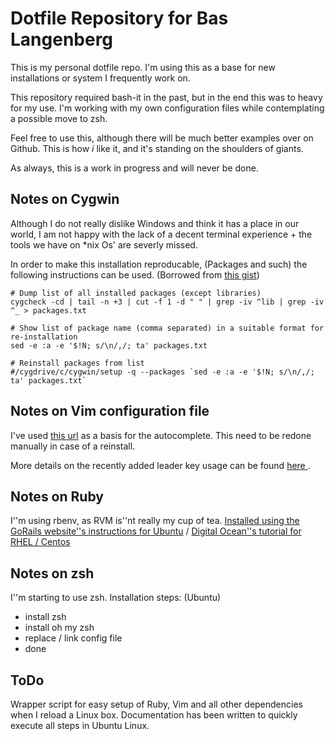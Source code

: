 # Dotfile Repository for Bas Langenberg

This is my personal dotfile repo. I'm using this as a base for new installations or system I frequently work on.

This repository required bash-it in the past, but in the end this was to heavy for my use. I'm working with my own configuration files while contemplating a possible move to zsh.

Feel free to use this, although there will be much better examples over on Github. This is how *i* like it, and it's standing on the shoulders of giants.

As always, this is a work in progress and will never be done.

## Notes on Cygwin
Although I do not really dislike Windows and think it has a place in our world, I am not happy with the lack of a decent terminal experience + the tools we have on *nix Os' are severly missed.

In order to make this installation reproducable, (Packages and such) the following instructions can be used. (Borrowed from [this gist](https://gist.github.com/maxxd/6753145))

    # Dump list of all installed packages (except libraries)
    cygcheck -cd | tail -n +3 | cut -f 1 -d " " | grep -iv ^lib | grep -iv ^_ > packages.txt
    
    # Show list of package name (comma separated) in a suitable format for re-installation
    sed -e :a -e '$!N; s/\n/,/; ta' packages.txt
    
    # Reinstall packages from list
    #/cygdrive/c/cygwin/setup -q --packages `sed -e :a -e '$!N; s/\n/,/; ta' packages.txt`

## Notes on Vim configuration file
I've used [this url](http://tilvim.com/2013/08/21/js-autocomplete.html) as a basis for the autocomplete. This need to be redone manually in case of a reinstall.

More details on the recently added leader key usage can be found [ here ]( http://sheerun.net/2014/03/21/how-to-boost-your-vim-productivity/ ).

## Notes on Ruby
I''m using rbenv, as RVM is''nt really my cup of tea. [Installed using the GoRails website''s instructions for Ubuntu](https://gorails.com/setup/ubuntu/15.10) / [Digital Ocean''s tutorial for RHEL / Centos](https://www.digitalocean.com/community/tutorials/how-to-install-ruby-on-rails-with-rbenv-on-centos-7)

## Notes on zsh
I''m starting to use zsh. Installation steps: (Ubuntu)

 - install zsh
 - install oh my zsh
 - replace / link config file
 - done

## ToDo
Wrapper script for easy setup of Ruby, Vim and all other dependencies when I reload a Linux box. Documentation has been written to quickly execute all steps in Ubuntu Linux.
